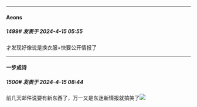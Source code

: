 ﻿
*****

####  Aeons  
##### 1499#       发表于 2024-4-15 05:55

才发现好像说是换衣服+快要公开情报了


*****

####  一步成诗  
##### 1500#       发表于 2024-4-15 08:44

前几天邮件说要有新东西了，万一又是东迷新情报就搞笑了<img src="https://static.saraba1st.com/image/smiley/face2017/037.png" referrerpolicy="no-referrer">

